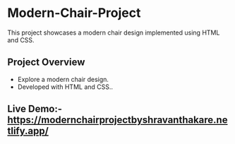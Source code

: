 # Modern-Chair-Project
This project showcases a modern chair design implemented using HTML and CSS.

## Project Overview
- Explore a modern chair design.
- Developed with HTML and CSS..

## Live Demo:-https://modernchairprojectbyshravanthakare.netlify.app/
